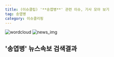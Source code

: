 ```yaml
---
title: (이슈클립) '**송엽병**' 관련 이슈, 기사 모아 보기
tag: 송엽병
category: 이슈클리핑
---
```

![wordcloud](https://s3.ap-northeast-2.amazonaws.com/lyrics101-wordcloud/2018-09-25-1537881620.png)
![news_img](https://user-images.githubusercontent.com/42597476/44507050-1206f400-a6e4-11e8-8d98-7ffbfebb353f.png)
## **'**송엽병**'** 뉴스속보 검색결과

